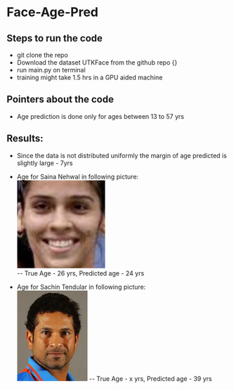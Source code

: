 # Face-Age-Pred

## Steps to run the code
- git clone the repo
- Download the dataset UTKFace from the github repo {}
- run main.py on terminal
- training might take 1.5 hrs in a GPU aided machine

## Pointers about the code
- Age prediction is done only for ages between 13 to 57 yrs

## Results:
- Since the data is not distributed uniformly the margin of age predicted is slightly large - 7yrs
- Age for Saina Nehwal in following picture:  
    ![](saina.jpg)  
  -- True Age - 26 yrs, Predicted age - 24 yrs

- Age for Sachin Tendular in following picture:  
    ![](sachin.webp)
  -- True Age - x yrs, Predicted age - 39 yrs

  
